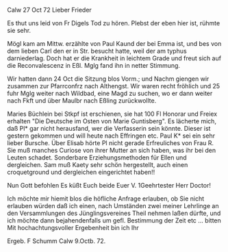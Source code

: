  Calw 27 Oct 72
Lieber Frieder

Es thut uns leid von Fr Digels Tod zu hören. Plebst der eben hier ist, rühmte sie sehr.

Mögl kam am Mittw. erzählte von Paul Kaund der bei Emma ist, und bes von dem lieben Carl den er in Str. besucht hatte, weil der am typhus darniederlag. Doch hat er die Krankheit in leichtem Grade und freut sich auf die Reconvalescenz in Eßl. Mglg fand ihn in netter Stimmung.

Wir hatten dann 24 Oct die Sitzung blos Vorm.; und Nachm giengen wir zusammen zur Pfarrconfrz nach Althengst. Wir waren recht fröhlich und 25 fuhr Mglg weiter nach Wildbad, eine Magd zu suchen, wo er dann weiter nach Fkft und über Maulbr nach Eßling zurückwollte.

Maries Büchlein bei Stkpf ist erschienen, sie hat 100 Fl Honorar und Freiex erhalten "Die Deutsche im Osten von Marie Guntisberg". Es lächerte mich, daß Pl<ebst>* gar nicht herausfand, wer die Verfasserin sein könnte. 
Dieser ist gestern gekommen und will heute nach Effringen etc. Paul K<aundinja>* sei ein sehr lieber Bursche. Über Elisab hörte Pl nicht gerade Erfreuliches von Frau R. Sie muß manches Curiose von ihrer Mutter an sich haben, was ihr bei den Leuten schadet. Sonderbare Erziehungsmethoden für Ellen und dergleichen. Sam muß Kaety sehr schön hergestellt, auch einen croquetground und dergleichen eingerichtet haben!!

 Nun Gott befohlen
 Es küßt Euch beide
 Euer V.
1Geehrtester Herr Doctor!

Ich möchte mir hiemit blos die höfliche Anfrage erlauben, ob Sie nicht erlauben würden daß ich einen, nach Umständen zwei meiner Lehrlinge an den Versammlungen des Jünglingsvereines Theil nehmen laßen dürfte, und ich möchte dann bejahendenfalls um gefl. Bestimmung der Zeit etc ... bitten 
Mit hochachtungsvoller Ergebenheit bin ich Ihr

 Ergeb.
 F Schumm
Calw 9.Octb. 72.
